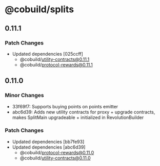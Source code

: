 # @cobuild/splits

## 0.11.1

### Patch Changes

- Updated dependencies [025ccff]
  - @cobuild/utility-contracts@0.11.1
  - @cobuild/protocol-rewards@0.11.1

## 0.11.0

### Minor Changes

- 33f69f7: Supports buying points on points emitter
- abc6d39: Adds new utility contracts for proxy + upgrade contracts, makes SplitMain upgradeable + initialized in RevolutionBuilder

### Patch Changes

- Updated dependencies [bb7fe93]
- Updated dependencies [abc6d39]
  - @cobuild/protocol-rewards@0.11.0
  - @cobuild/utility-contracts@0.11.0
